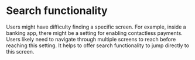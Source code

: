 # Search functionality

Users might have difficulty finding a specific screen. For example, inside a banking app, there might be a setting for enabling contactless payments. Users likely need to navigate through multiple screens to reach before reaching this setting. It helps to offer search functionality to jump directly to this screen.
